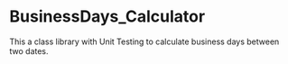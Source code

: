 # BusinessDays_Calculator
This a class library with Unit Testing to calculate business days between two dates.
